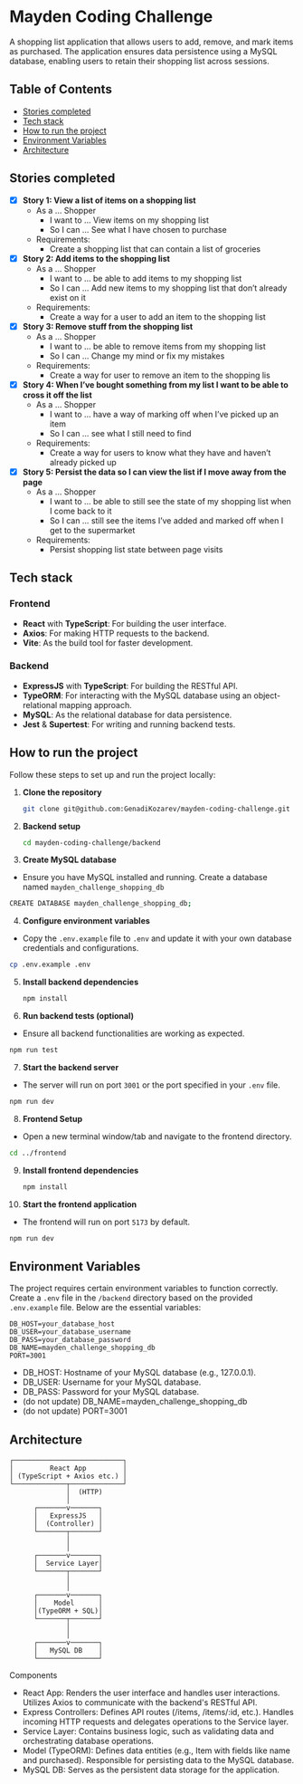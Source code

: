 # Mayden Coding Challenge

A shopping list application that allows users to add, remove, and mark items as purchased. The application ensures data persistence using a MySQL database, enabling users to retain their shopping list across sessions.

## Table of Contents

- [Stories completed](#stories-completed)
- [Tech stack](#tech-stack)
- [How to run the project](#how-to-run-the-project)
- [Environment Variables](#environment-variables)
- [Architecture](#architecture)

## Stories completed

- [x] **Story 1: View a list of items on a shopping list**
  - As a … Shopper
    - I want to … View items on my shopping list
    - So I can … See what I have chosen to purchase
  - Requirements:
    - Create a shopping list that can contain a list of groceries
- [x] **Story 2: Add items to the shopping list**
  - As a … Shopper
    - I want to … be able to add items to my shopping list
    - So I can … Add new items to my shopping list that don’t already exist on it
  - Requirements:
    - Create a way for a user to add an item to the shopping list
- [x] **Story 3: Remove stuff from the shopping list**
  - As a … Shopper
    - I want to … be able to remove items from my shopping list
    - So I can … Change my mind or fix my mistakes
  - Requirements:
    - Create a way for user to remove an item to the shopping lis
- [x] **Story 4: When I’ve bought something from my list I want to be able to cross it off the list**
  - As a … Shopper
    - I want to … have a way of marking off when I’ve picked up an item
    - So I can … see what I still need to find
  - Requirements:
    - Create a way for users to know what they have and haven’t already picked up
- [x] **Story 5: Persist the data so I can view the list if I move away from the page**
  - As a … Shopper
    - I want to … be able to still see the state of my shopping list when I come back to it
    - So I can … still see the items I’ve added and marked off when I get to the supermarket
  - Requirements:
    - Persist shopping list state between page visits

## Tech stack

### Frontend

- **React** with **TypeScript**: For building the user interface.
- **Axios**: For making HTTP requests to the backend.
- **Vite**: As the build tool for faster development.

### Backend

- **ExpressJS** with **TypeScript**: For building the RESTful API.
- **TypeORM**: For interacting with the MySQL database using an object-relational mapping approach.
- **MySQL**: As the relational database for data persistence.
- **Jest** & **Supertest**: For writing and running backend tests.

## How to run the project

Follow these steps to set up and run the project locally:

1. **Clone the repository**

   ```bash
   git clone git@github.com:GenadiKozarev/mayden-coding-challenge.git 

2. **Backend setup**

   ```bash
   cd mayden-coding-challenge/backend

3. **Create MySQL database**

  - Ensure you have MySQL installed and running. Create a database named `mayden_challenge_shopping_db`

   ```bash
   CREATE DATABASE mayden_challenge_shopping_db;
   ```

4. **Configure environment variables**

  - Copy the `.env.example` file to `.env` and update it with your own database credentials and configurations.

   ```bash
   cp .env.example .env
   ```

5. **Install backend dependencies**

   ```bash
   npm install
   ```

6. **Run backend tests (optional)**

  - Ensure all backend functionalities are working as expected.

  ```bash
  npm run test 
  ```

7. **Start the backend server**

  - The server will run on port `3001` or the port specified in your `.env` file.

  ```bash
  npm run dev 
  ```

8. **Frontend Setup**

  - Open a new terminal window/tab and navigate to the frontend directory.

  ```bash
  cd ../frontend
  ```

9. **Install frontend dependencies**

   ```bash
   npm install
   ```

10. **Start the frontend application**

  - The frontend will run on port `5173` by default.

  ```bash
  npm run dev 
  ```

## Environment Variables

The project requires certain environment variables to function correctly. Create a `.env` file in the `/backend` directory based on the provided `.env.example` file. Below are the essential variables:
```
DB_HOST=your_database_host
DB_USER=your_database_username
DB_PASS=your_database_password
DB_NAME=mayden_challenge_shopping_db
PORT=3001
```

- DB_HOST: Hostname of your MySQL database (e.g., 127.0.0.1).
- DB_USER: Username for your MySQL database.
- DB_PASS: Password for your MySQL database. 
- (do not update) DB_NAME=mayden_challenge_shopping_db
- (do not update) PORT=3001

## Architecture

```
┌───────────────────────────┐
│         React App         │
│ (TypeScript + Axios etc.) │
└─────────────┬─────────────┘
              │  (HTTP)
              │
      ┌───────v───────┐
      │   ExpressJS   │
      │  (Controller) │
      └───────┬───────┘
              │
              │
      ┌───────v───────┐
      │  Service Layer│
      └───────┬───────┘
              │
              │
      ┌───────v───────┐
      │    Model      │
      │(TypeORM + SQL)│
      └───────┬───────┘
              │
              │
      ┌───────v───────┐
      │   MySQL DB    │
      └───────────────┘
```

Components

- React App: Renders the user interface and handles user interactions. Utilizes Axios to communicate with the backend's RESTful API.
- Express Controllers: Defines API routes (/items, /items/:id, etc.). Handles incoming HTTP requests and delegates operations to the Service layer.
- Service Layer: Contains business logic, such as validating data and orchestrating database operations.
- Model (TypeORM): Defines data entities (e.g., Item with fields like name and purchased). Responsible for persisting data to the MySQL database.
- MySQL DB: Serves as the persistent data storage for the application.
